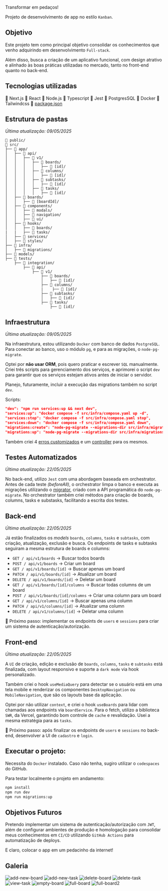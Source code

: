 Transformar em pedaços!

Projeto de desenvolvimento de app no estilo `Kanban`.

## Objetivo

Este projeto tem como principal objetivo consolidar os conhecimentos que venho adquirindo em desenvolvimento `Full-stack`.

Além disso, busca a criação de um aplicativo funcional, com design atrativo e alinhado às boas práticas utilizadas no mercado, tanto no front-end quanto no back-end.

## Tecnologias utilizadas

🔹 Next.js 🔹 React 🔹 Node.js 🔹 Typescript 🔹 Jest 🔹 PostgresSQL 🔹 Docker 🔹 Tailwindcss 🔸 [package.json](https://github.com/m4rcone/chunkify/blob/c44a6b55efbe84d5b23342dc703a27f1bd960421/package.json)

## Estrutura de pastas

_Última atualização: 09/05/2025_

```
📂 public/
📂 src/
├── 📂 app/
│   ├── 📂 api/
│   │   ├── 📂 v1/
│   │   │   ├── 📂 boards/
│   │   │   │   ├── 📂 [id]/
│   │   │   ├── 📂 columns/
│   │   │   │   ├── 📂 [id]/
│   │   │   ├── 📂 subtasks/
│   │   │   │   ├── 📂 [id]/
│   │   │   ├── 📂 tasks/
│   │   │   │   ├── 📂 [id]/
│   ├── 📂 boards/
│   │   ├── 📂 [boardId]/
│   ├── 📂 components/
│   │   ├── 📂 modals/
│   │   ├── 📂 navigation/
│   │   ├── 📂 ui/
│   ├── 📂 hooks/
│   │   ├── 📂 boards/
|   |   ├── 📂 tasks/
│   ├── 📂 services/
│   ├── 📂 styles/
├── 📂 infra/
│   ├── 📂 migrations/
├── 📂 models/
├── 📂 tests/
    ├── 📂 integration/
        ├── 📂 api/
            ├── 📂 v1/
                ├── 📂 boards/
                │   ├── 📂 [id]/
                ├── 📂 columns/
                |    ├── 📂 [id]/
                ├── 📂 subtasks/
                │   ├── 📂 [id]/
                ├── 📂 tasks/
                    ├── 📂 [id]/
```

## Infraestrutura

_Última atualização: 09/05/2025_

Na infraestrutura, estou utilizando `Docker` com banco de dados `PostgreSQL`. Para conectar ao banco, uso o módulo `pg`, e para as migrações, o `node-pg-migrate`.

Optei por **não usar ORM**, pois quero praticar e escrever `SQL` manualmente. Criei três scripts para gerenciamento dos serviços, e aprimorei o script `dev` para garantir que os serviços estejam ativos antes de iniciar o servidor.

Planejo, futuramente, incluir a execução das migrations também no script `dev`.

Scripts:

```json
"dev": "npm run services:up && next dev",
"services:up": "docker compose -f src/infra/compose.yaml up -d",
"services:stop": "docker compose -f src/infra/compose.yaml stop",
"services:down": "docker compose -f src/infra/compose.yaml down",
"migrations:create": "node-pg-migrate --migrations-dir src/infra/migrations create",
"migrations:up": "node-pg-migrate --migrations-dir src/infra/migrations --envPath .env.development up",
```

Também criei 4 [erros customizados](https://github.com/m4rcone/chunkify/blob/c44a6b55efbe84d5b23342dc703a27f1bd960421/src/infra/errors.ts) e um [controller](https://github.com/m4rcone/chunkify/blob/c44a6b55efbe84d5b23342dc703a27f1bd960421/src/infra/controller.ts) para os mesmos.

## Testes Automatizados

_Última atualização: 22/05/2025_

No back-end, utilizo `Jest` com uma abordagem baseada em orchestrator. Antes de cada teste _(beforeAll)_, o orchestrator limpa o banco e executa as migrações utilizando o [migrator](https://github.com/m4rcone/chunkify/blob/c44a6b55efbe84d5b23342dc703a27f1bd960421/src/models/migrator.ts), criado com a API programática do `node-pg-migrate`.
No orchestrator também criei métodos para criação de boards, columns, tasks e substasks, facilitando a escrita dos testes.

## Back-end

_Última atualização: 22/05/2025_

Já estão finalizados os _models_ `boards`, `columns`, `tasks` e `subtasks`, com criação, atualização, exclusão e busca. Os endpoints de tasks e subtasks seguiram a mesma estrutura de boards e columns:

- `GET / api/v1/boards` -> Buscar todos boards
- `POST / api/v1/boards` -> Criar um board
- `GET / api/v1/boards/[id]` -> Buscar apenas um board
- `PATCH / api/v1/boards/[id]` -> Atualizar um board
- `DELETE / api/v1/boards/[id]` -> Deletar um board
- `GET / api/v1/boards/[id]/columns` -> Buscar todas columns de um board
- `POST / api/v1/boards/[id]/columns` -> Criar uma column para um board
- `GET / api/v1/columns/[id]` -> Buscar apenas uma column
- `PATCH / api/v1/columns/[id]` -> Atualizar uma column
- `DELETE / api/v1/columns/[id]` -> Deletar uma column

📌 Próximo passo: implementar os endpoints de `users` e `sessions` para criar um sistema de autenticação/autorização.

## Front-end

_Última atualização: 22/05/2025_

A `UI` de criação, edição e exclusão de `boards`, `columns`, `tasks` e `subtasks` está finalizada, com layout responsivo e suporte a `dark mode` via hook personalizado.

Também criei o hook `useMediaQuery` para detectar se o usuário está em uma tela mobile e renderizar os componentes `DesktopNavigation` ou `MobileNavigation`, que são os layouts base da aplicação.

Optei por não utilizar `context`, e criei o hook `useBoards` para lidar com chamadas aos endpoints via `boardService`. Para o fetch, utilizo a biblioteca `SWR`, da Vercel, garantindo bom controle de `cache` e revalidação. Usei a mesma estratégia para as `tasks`.

📌 Próximo passo: após finalizar os endpoints de `users` e `sessions` no back-end, desenvolver a UI de `cadastro` e `login`.

## Executar o projeto:

Necessita do `Docker` instalado. Caso não tenha, sugiro utilizar o `codespaces` do GitHub.

Para testar localmente o projeto em andamento:

```bash
npm install
npm run dev
npm run migrations:up
```

## Objetivos Futuros

Pretendo implementar um sistema de autenticação/autorização com `JWT`, além de configurar ambientes de produção e homologação para consolidar meus conhecimentos em `CI/CD` utilizando `GitHub Actions` para automatização de deploys.

E claro, colocar o app em um pedacinho da internet!

## Galeria

![add-new-board](https://github.com/user-attachments/assets/4d83ae4c-5ba3-4284-b4a0-cb894cdaaa82)
![add-new-task](https://github.com/user-attachments/assets/01c5d46c-7dff-45d9-bca2-16331e21b277)
![delete-board](https://github.com/user-attachments/assets/3adf25bc-d91b-4dd2-b3c2-ca5a6d48d271)
![delete-task](https://github.com/user-attachments/assets/ebdf113e-2312-4b14-bf8c-498a6033f64f)
![view-task](https://github.com/user-attachments/assets/aa33497c-e850-4610-a103-42c2f22d1e9c)
![empty-board](https://github.com/user-attachments/assets/abbde331-2b51-4b22-a37a-1c460317cafb)
![full-board](https://github.com/user-attachments/assets/4bba9fef-ecf8-4d17-8428-f7393d40840f)
![full-board2](https://github.com/user-attachments/assets/dd47905a-6429-4096-9c67-86c07022ab40)
